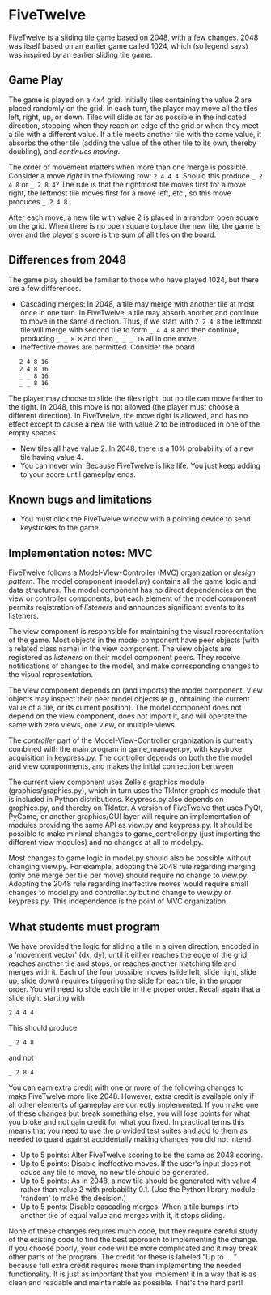 # FiveTwelve

FiveTwelve is a sliding tile game based on 2048, with a few changes.  2048 was itself based on an earlier game called 1024, which (so legend says) was inspired by an earlier sliding tile game.  

## Game Play

The game is played on a 4x4 grid. Initially tiles containing the value 2 are placed randomly on the grid.  In each turn, the player may move all the tiles left, right, up, or down.  Tiles will slide as far as possible in the indicated direction, stopping when they reach an edge of the grid or when they meet a tile with a different value.  If a tile meets another tile with the same value, it absorbs the other tile (adding the value of the other tile to its own, thereby doubling), and *continues moving*. 

The order of movement matters when more than one merge is possible.  Consider a move *right* in the following row: 
`
2 4 4 4
`.
Should this produce
`_ 2 4 8` or `_ 2 8 4`? 
The rule is that the rightmost tile moves first for a move right, the leftmost tile moves first for a move left, etc., so this move produces
`_ 2 4 8`.

After each move, a new tile with value 2 is placed in a random open square on the grid.  When there is no open square to place the new tile, the game is over and the player's score is the sum of all tiles on the board.  

## Differences from 2048

The game play should be familiar to those who have played 1024, but there are a few differences. 

* Cascading merges:  In 2048, a tile may merge with another tile at most once in one turn.  In FiveTwelve, a tile may absorb another and continue to move in the same direction.  Thus, if we start with 
```2 2 4 8```
the leftmost tile will merge with second tile to form 
```_ 4 4 8```
and then continue, producing 
```_ _ 8 8```
and then 
```_ _ _ 16```
all in one move. 
* Ineffective moves are permitted.  Consider the board

```
   2 4 8 16
   2 4 8 16
   _ _ 8 16
   _ _ 8 16
```
The player may choose to slide the tiles right, but no tile can move farther to the right.  In 2048, this move is not allowed (the player must choose a different direction).  In FiveTwelve, the move right is allowed, and has no effect except to cause a new tile with value 2 to be introduced in one of the empty spaces. 

* New tiles all have value 2. In 2048, there is a 10% probability of a new tile having value 4. 
* You can never win.  Because FiveTwelve is like life.  You just keep adding to your score until gameplay ends. 

## Known bugs and limitations
* You must click the FiveTwelve window with a pointing device to send keystrokes to the game.  

## Implementation notes: MVC

FiveTwelve follows a Model-View-Controller (MVC) organization or *design pattern*.   The model component (model.py) contains all the game logic and data structures.  The model component has no direct dependencies on the view or controller components, but each element of the model component permits registration of *listeners* and announces significant events to its listeners.

The view component is responsible for maintaining the visual representation of the game.  Most objects in the model component have peer objects (with a related class name) in the view component. The view objects are registered as *listeners* on their model component peers. They receive notifications of changes to the model, and make corresponding changes to the visual representation. 

The view component depends on (and imports) the model component.  View objects may inspect their peer model objects (e.g., obtaining the current value of a tile, or its current position).  The model component does not depend on the view component, does not import it, and will operate the same with zero views, one view, or multiple views. 

The *controller* part of the Model-View-Controller organization is currently combined with the main program in game_manager.py, with keystroke acquisition in keypress.py.  The controller depends on both the the model and view componments, and makes the initial connection bertween 

The current view component uses Zelle's graphics module (graphics/graphics.py), which in turn uses the TkInter graphics module that is included in Python distributions.  Keypress.py also depends on graphics.py, and thereby on TkInter.  A version of FiveTwelve that uses PyQt, PyGame, or another graphics/GUI layer will require an implementation of modules providing the same API as view.py and keypress.py.  It should be possible to make minimal changes to game_controller.py (just importing the different view modules) and no changes at all to model.py. 

Most changes to game logic in model.py should also be possible without changing view.py. For example, adopting the 2048 rule regarding merging (only one merge per tile per move) should require no change to view.py.  Adopting the 2048 rule regarding ineffective moves would require small changes to model.py and controller.py but no change to view.py or keypress.py.  This independence is the point of MVC organization. 

## What students must program

 We have provided the logic for sliding a tile in a given direction, encoded in a 'movement vector' (dx, dy), until it either reaches the edge of the grid, reaches another tile and stops, or reaches another matching tile and merges with it. Each of the four possible moves (slide left, slide right, slide up, slide down) requires triggering the slide for each tile, in the proper order. You will need to slide each tile in the proper order. Recall again that a slide right starting with
````
2 4 4 4
````
This should produce

````
_ 2 4 8
````
and not
````
_ 2 8 4
````

You can earn extra credit with one or more of the following changes to make FiveTwelve more like 2048. However, extra credit is available only if all other elements of gameplay are correctly implemented. If you make one of these changes but break something else, you will lose points for what you broke and not gain credit for what you fixed. In practical terms this means that you need to use the provided test suites and add to them as needed to guard against accidentally making changes you did not intend.

* Up to 5 points: Alter FiveTwelve scoring to be the same as 2048 scoring.
* Up to 5 points: Disable ineffective moves. If the user's input does not cause any tile to move, no new tile should be generated.
* Up to 5 points: As in 2048, a new tile should be generated with value 4 rather than value 2 with probability 0.1. (Use the Python library module 'random' to make the decision.)
* Up to 5 ponts: Disable cascading merges: When a tile bumps into another tile of equal value and merges with it, it stops sliding.

None of these changes requires much code, but they require careful study of the existing code to find the best approach to implementing the change. If you choose poorly, your code will be more complicated and it may break other parts of the program. The credit for these is labeled “Up to ... ” because full extra credit requires more than implementing the needed functionality. It is just as important that you implement it in a way that is as clean and readable and maintainable as possible. That's the hard part!
